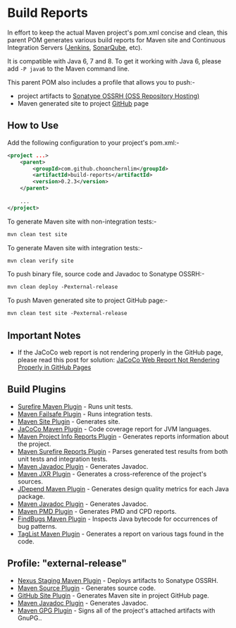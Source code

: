 # Build Reports

In effort to keep the actual Maven project's pom.xml concise and clean, this parent POM generates various build reports 
for Maven site and Continuous Integration Servers ([Jenkins](https://jenkins-ci.org/), [SonarQube](http://www.sonarqube.org/), etc). 

It is compatible with Java 6, 7 and 8. To get it working with Java 6, please add `-P java6` to the Maven command line.

This parent POM also includes a profile that allows you to push:-
* project artifacts to [Sonatype OSSRH (OSS Repository Hosting)](https://oss.sonatype.org) 
* Maven generated site to project [GitHub](https://github.com/) page

## How to Use

Add the following configuration to your project's pom.xml:-

```xml
<project ...>
    <parent>
        <groupId>com.github.choonchernlim</groupId>
        <artifactId>build-reports</artifactId>
        <version>0.2.3</version>
    </parent>
    
    ...
</project>
```

To generate Maven site with non-integration tests:-

```xml
mvn clean test site
```

To generate Maven site with integration tests:-

```xml
mvn clean verify site
```

To push binary file, source code and Javadoc to Sonatype OSSRH:-

```xml
mvn clean deploy -Pexternal-release
```

To push Maven generated site to project GitHub page:-

```xml
mvn clean test site -Pexternal-release
```

## Important Notes

* If the JaCoCo web report is not rendering properly in the GitHub page, please read this post for solution: [JaCoCo Web Report Not Rendering Properly in GitHub Pages](http://myshittycode.com/2015/07/22/jacoco-web-report-not-rendering-properly-in-github-pages/)                                    

## Build Plugins 

* [Surefire Maven Plugin](http://maven.apache.org/surefire/maven-surefire-plugin/) - Runs unit tests.
* [Maven Failsafe Plugin](http://maven.apache.org/surefire/maven-failsafe-plugin/) - Runs integration tests.
* [Maven Site Plugin](http://maven.apache.org/plugins/maven-site-plugin/) - Generates site.
* [JaCoCo Maven Plugin](http://www.eclemma.org/jacoco/) - Code coverage report for JVM languages.
* [Maven Project Info Reports Plugin](https://maven.apache.org/plugins/maven-project-info-reports-plugin/) - Generates reports information about the project.
* [Maven Surefire Reports Plugin](http://maven.apache.org/surefire/maven-surefire-report-plugin/) - Parses generated test results from both unit tests and integration tests.
* [Maven Javadoc Plugin](https://maven.apache.org/plugins/maven-javadoc-plugin/) - Generates Javadoc.
* [Maven JXR Plugin](http://maven.apache.org/plugins/maven-jxr-plugin/) - Generates a cross-reference of the project's sources.
* [JDepend Maven Plugin](http://www.mojohaus.org/jdepend-maven-plugin/) - Generates design quality metrics for each Java package.
* [Maven Javadoc Plugin](https://maven.apache.org/plugins/maven-javadoc-plugin/) - Generates Javadoc.
* [Maven PMD Plugin](http://maven.apache.org/plugins/maven-pmd-plugin/) - Generates PMD and CPD reports.
* [FindBugs Maven Plugin](http://www.mojohaus.org/findbugs-maven-plugin/) - Inspects Java bytecode for occurrences of bug patterns.
* [TagList Maven Plugin](http://www.mojohaus.org/taglist-maven-plugin/) - Generates a report on various tags found in the code.

## Profile: "external-release" 

* [Nexus Staging Maven Plugin](https://github.com/sonatype/nexus-maven-plugins/tree/master/staging/maven-plugin) - Deploys artifacts to Sonatype OSSRH.
* [Maven Source Plugin](https://maven.apache.org/plugins/maven-source-plugin/) - Generates source code.
* [GitHub Site Plugin](https://github.com/github/maven-plugins) - Generates Maven site in project GitHub page.
* [Maven Javadoc Plugin](https://maven.apache.org/plugins/maven-javadoc-plugin/) - Generates Javadoc.
* [Maven GPG Plugin](http://maven.apache.org/plugins/maven-gpg-plugin/) - Signs all of the project's attached artifacts with GnuPG..

